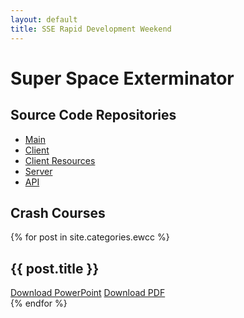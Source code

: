 ```yaml
---
layout: default
title: SSE Rapid Development Weekend
---
```


Super Space Exterminator
========================

Source Code Repositories
------------------------

<ul class="repos">
    <li><a href="https://github.com/rit-sse/rapdevx">Main</a></li>
    <li><a href="https://github.com/rit-sse/rapdevx-client">Client</a></li>
    <li><a href="https://github.com/rit-sse/rapdevx-gui">Client Resources</a></li>
    <li><a href="https://github.com/rit-sse/rapdevx-server">Server</a></li>
    <li><a href="https://github.com/rit-sse/rapdevx-api">API</a></li>
</ul>


Crash Courses
-------------

<div class="crash">
{% for post in site.categories.ewcc %}
    <article>
        <h1>{{ post.title }}</h1>
        <a href="ewcc/{{ post.ppt }}">Download PowerPoint</a>
        <a href="ewcc/{{ post.pdf }}">Download PDF</a>
    </article>
{% endfor %}
</div>
